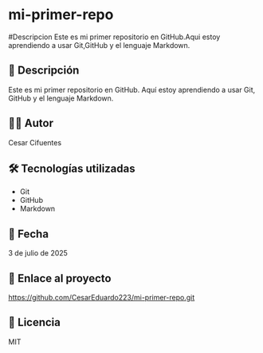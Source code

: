 # mi-primer-repo
#Descripcion Este es mi primer repositorio en GitHub.Aqui estoy aprendiendo a usar Git,GitHub y el lenguaje Markdown. 
## 📌 Descripción
Este es mi primer repositorio en GitHub. Aquí estoy aprendiendo a usar Git, GitHub y el lenguaje Markdown.

## 👨‍💻 Autor
Cesar Cifuentes 

## 🛠 Tecnologías utilizadas
- Git
- GitHub
- Markdown
## 📅 Fecha
3 de julio de 2025
## 🔗 Enlace al proyecto
https://github.com/CesarEduardo223/mi-primer-repo.git
## 📝 Licencia
MIT
